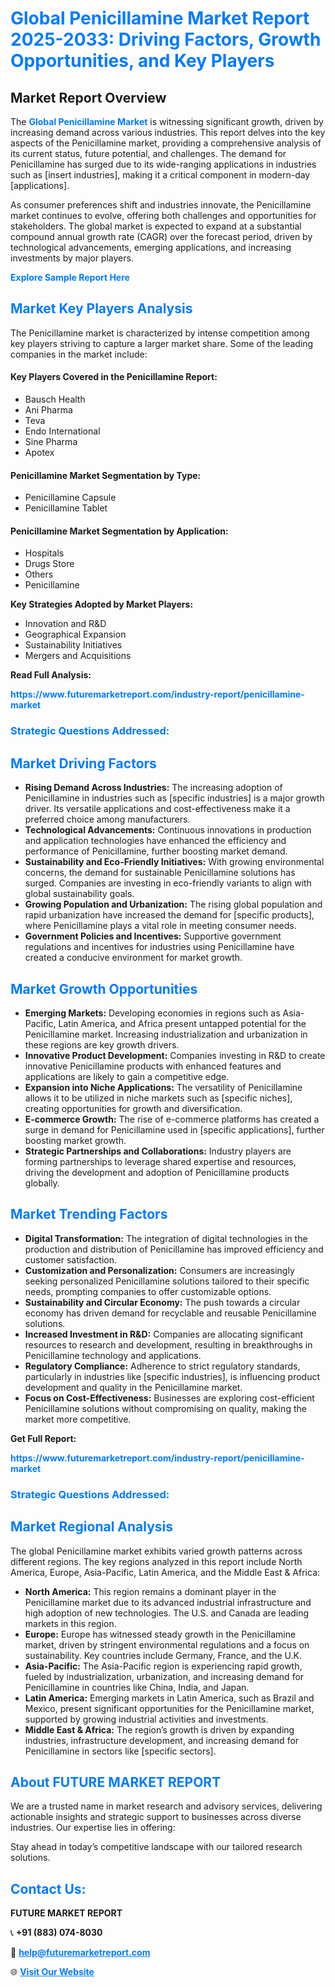 <h1 style="color: #007BFF;">Global Penicillamine Market Report 2025-2033: Driving Factors, Growth Opportunities, and Key Players</h1>

<section id="overview">
<h2>Market Report Overview</h2>
<p>The <a href="https://www.futuremarketreport.com/industry-report/penicillamine-market" style="color: #007BFF; text-decoration: none;"><strong>Global Penicillamine Market</strong></a> is witnessing significant growth, driven by increasing demand across various industries. This report delves into the key aspects of the Penicillamine market, providing a comprehensive analysis of its current status, future potential, and challenges. The demand for Penicillamine has surged due to its wide-ranging applications in industries such as [insert industries], making it a critical component in modern-day [applications].</p>
<p>As consumer preferences shift and industries innovate, the Penicillamine market continues to evolve, offering both challenges and opportunities for stakeholders. The global market is expected to expand at a substantial compound annual growth rate (CAGR) over the forecast period, driven by technological advancements, emerging applications, and increasing investments by major players.</p>
</section>

<section id="overview">
<p><a href="https://www.futuremarketreport.com/request-sample/reportId=122828" style="color: #007BFF; text-decoration: none;"><strong>Explore Sample Report Here</strong></a></p>
</section>

<section id="key-players">
<h2 style="color: #007BFF;">Market Key Players Analysis</h2>
<p>The Penicillamine market is characterized by intense competition among key players striving to capture a larger market share. Some of the leading companies in the market include:</p>
<h4>Key Players Covered in the Penicillamine Report:</h4>
<ul><li>Bausch Health</li><li>Ani Pharma</li><li>Teva</li><li>Endo International</li><li>Sine Pharma</li><li>Apotex</li></ul>
<h4>Penicillamine Market Segmentation by Type:</h4>
<ul><li>Penicillamine Capsule</li><li>Penicillamine Tablet</li></ul>

<h4>Penicillamine Market Segmentation by Application:</h4>
<ul><li>Hospitals</li><li>Drugs Store</li><li>Others</li><li>Penicillamine</li></ul>
<p><strong>Key Strategies Adopted by Market Players:</strong></p>
<ul>
<li>Innovation and R&D</li>
<li>Geographical Expansion</li>
<li>Sustainability Initiatives</li>
<li>Mergers and Acquisitions</li>
</ul>
</section>

<section>
<p><strong>Read Full Analysis: </strong></p><a href="https://www.futuremarketreport.com/industry-report/penicillamine-market" style="color: #007BFF; text-decoration: none;"><strong>https://www.futuremarketreport.com/industry-report/penicillamine-market</strong></a>
<h3 style="color: #007BFF;">Strategic Questions Addressed:</h3>
</section>

<section id="driving-factors">
<h2 style="color: #007BFF;">Market Driving Factors</h2>
<ul>
<li><strong>Rising Demand Across Industries:</strong> The increasing adoption of Penicillamine in industries such as [specific industries] is a major growth driver. Its versatile applications and cost-effectiveness make it a preferred choice among manufacturers.</li>
<li><strong>Technological Advancements:</strong> Continuous innovations in production and application technologies have enhanced the efficiency and performance of Penicillamine, further boosting market demand.</li>
<li><strong>Sustainability and Eco-Friendly Initiatives:</strong> With growing environmental concerns, the demand for sustainable Penicillamine solutions has surged. Companies are investing in eco-friendly variants to align with global sustainability goals.</li>
<li><strong>Growing Population and Urbanization:</strong> The rising global population and rapid urbanization have increased the demand for [specific products], where Penicillamine plays a vital role in meeting consumer needs.</li>
<li><strong>Government Policies and Incentives:</strong> Supportive government regulations and incentives for industries using Penicillamine have created a conducive environment for market growth.</li>
</ul>
</section>

<section id="growth-opportunities">
<h2 style="color: #007BFF;">Market Growth Opportunities</h2>
<ul>
<li><strong>Emerging Markets:</strong> Developing economies in regions such as Asia-Pacific, Latin America, and Africa present untapped potential for the Penicillamine market. Increasing industrialization and urbanization in these regions are key growth drivers.</li>
<li><strong>Innovative Product Development:</strong> Companies investing in R&D to create innovative Penicillamine products with enhanced features and applications are likely to gain a competitive edge.</li>
<li><strong>Expansion into Niche Applications:</strong> The versatility of Penicillamine allows it to be utilized in niche markets such as [specific niches], creating opportunities for growth and diversification.</li>
<li><strong>E-commerce Growth:</strong> The rise of e-commerce platforms has created a surge in demand for Penicillamine used in [specific applications], further boosting market growth.</li>
<li><strong>Strategic Partnerships and Collaborations:</strong> Industry players are forming partnerships to leverage shared expertise and resources, driving the development and adoption of Penicillamine products globally.</li>
</ul>
</section>

<section id="trending-factors">
<h2 style="color: #007BFF;">Market Trending Factors</h2>
<ul>
<li><strong>Digital Transformation:</strong> The integration of digital technologies in the production and distribution of Penicillamine has improved efficiency and customer satisfaction.</li>
<li><strong>Customization and Personalization:</strong> Consumers are increasingly seeking personalized Penicillamine solutions tailored to their specific needs, prompting companies to offer customizable options.</li>
<li><strong>Sustainability and Circular Economy:</strong> The push towards a circular economy has driven demand for recyclable and reusable Penicillamine solutions.</li>
<li><strong>Increased Investment in R&D:</strong> Companies are allocating significant resources to research and development, resulting in breakthroughs in Penicillamine technology and applications.</li>
<li><strong>Regulatory Compliance:</strong> Adherence to strict regulatory standards, particularly in industries like [specific industries], is influencing product development and quality in the Penicillamine market.</li>
<li><strong>Focus on Cost-Effectiveness:</strong> Businesses are exploring cost-efficient Penicillamine solutions without compromising on quality, making the market more competitive.</li>
</ul>
</section>

<section>
<p><strong>Get Full Report: </strong></p><a href="https://www.futuremarketreport.com/industry-report/penicillamine-market" style="color: #007BFF; text-decoration: none;"><strong>https://www.futuremarketreport.com/industry-report/penicillamine-market</strong></a>
<h3 style="color: #007BFF;">Strategic Questions Addressed:</h3>
</section>


<section id="regional-analysis">
<h2 style="color: #007BFF;">Market Regional Analysis</h2>
<p>The global Penicillamine market exhibits varied growth patterns across different regions. The key regions analyzed in this report include North America, Europe, Asia-Pacific, Latin America, and the Middle East & Africa:</p>
<ul>
<li><strong>North America:</strong> This region remains a dominant player in the Penicillamine market due to its advanced industrial infrastructure and high adoption of new technologies. The U.S. and Canada are leading markets in this region.</li>
<li><strong>Europe:</strong> Europe has witnessed steady growth in the Penicillamine market, driven by stringent environmental regulations and a focus on sustainability. Key countries include Germany, France, and the U.K.</li>
<li><strong>Asia-Pacific:</strong> The Asia-Pacific region is experiencing rapid growth, fueled by industrialization, urbanization, and increasing demand for Penicillamine in countries like China, India, and Japan.</li>
<li><strong>Latin America:</strong> Emerging markets in Latin America, such as Brazil and Mexico, present significant opportunities for the Penicillamine market, supported by growing industrial activities and investments.</li>
<li><strong>Middle East & Africa:</strong> The region’s growth is driven by expanding industries, infrastructure development, and increasing demand for Penicillamine in sectors like [specific sectors].</li>
</ul>
</section>

<footer>
<h2 style="color: #007BFF;">About FUTURE MARKET REPORT</h2>
<p>We are a trusted name in market research and advisory services, delivering actionable insights and strategic support to businesses across diverse industries. Our expertise lies in offering:</p>

<p>Stay ahead in today’s competitive landscape with our tailored research solutions.</p>

<h2 style="color: #007BFF;">Contact Us:</h2>
<p><strong>FUTURE MARKET REPORT</strong></p>
<p>📞 <strong>+91 (883) 074-8030</strong></p>
<p>📧 <strong><a href="mailto:help@futuremarketreport.com" style="color: #007BFF;">help@futuremarketreport.com</a></strong></p>
<p>🌐 <strong><a href="https://www.futuremarketreport.com/" style="color: #007BFF;">Visit Our Website</a></strong></p>
</footer>